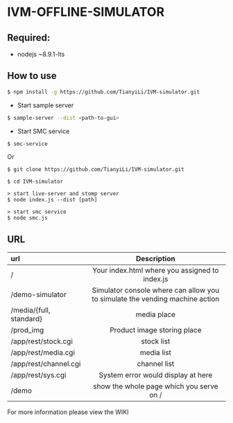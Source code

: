 # IVM-OFFLINE-SIMULATOR

## Required:

* nodejs ~8.9.1-lts

## How to use

```bash
$ npm install -g https://github.com/TianyiLi/IVM-simulator.git
```

* Start sample server

```bash
$ sample-server --dist <path-to-gui>
```

* Start SMC service

```bash
$ smc-service
```

Or 

```
$ git clone https://github.com/TianyiLi/IVM-simulator.git

$ cd IVM-simulator

> start live-server and stomp server
$ node index.js --dist [path]

> start smc service
$ node smc.js
```



## URL

|url| Description|
|:---|:---:|
|/                |Your index.html where you assigned to index.js |
|/demo-simulator|Simulator console where can allow you to simulate the vending machine action|
|/media/{full, standard}|media place|
|/prod_img|Product image storing place|
|/app/rest/stock.cgi|stock list|
|/app/rest/media.cgi|media list|
|/app/rest/channel.cgi|channel list|
|/app/rest/sys.cgi|System error would display at here|
|/demo|show the whole page which you serve on /|

For more information please view the WIKI
